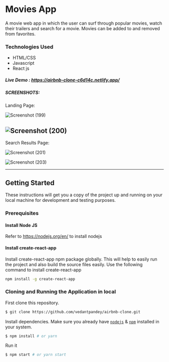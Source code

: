 # Movies App

A movie web app in which the user can surf through popular movies, watch their trailers and search for a movie. 
Movies can be added to and removed from favorites.

### Technologies Used
* HTML/CSS
* Javascript
* React js

##### Live Demo : https://airbnb-clone-c6d14c.netlify.app/

##### SCREENSHOTS:
Landing Page:

![Screenshot (199)](https://user-images.githubusercontent.com/65844743/116823343-96061f00-aba1-11eb-89d3-e9886695cdc8.png)

![Screenshot (200)](https://user-images.githubusercontent.com/65844743/116823363-b9c96500-aba1-11eb-995d-89d3a43f8498.png)
---
Search Results Page:

![Screenshot (201)](https://user-images.githubusercontent.com/65844743/116823368-be8e1900-aba1-11eb-8441-c496d100c10c.png)

![Screenshot (203)](https://user-images.githubusercontent.com/65844743/116823370-c1890980-aba1-11eb-904e-f6a1779ebe79.png)


---

## Getting Started

These instructions will get you a copy of the project up and running on your local machine for development and testing purposes.

### Prerequisites
#### Install Node JS
Refer to https://nodejs.org/en/ to install nodejs

#### Install create-react-app
Install create-react-app npm package globally. This will help to easily run the project and also build the source files easily. Use the following command to install create-react-app

```bash
npm install -g create-react-app
```


### Cloning and Running the Application in local

First clone this repository.
```bash
$ git clone https://github.com/vedantpandey/airbnb-clone.git
```

Install dependencies. Make sure you already have [`nodejs`](https://nodejs.org/en/) & [`npm`](https://www.npmjs.com/) installed in your system.
```bash
$ npm install # or yarn
```

Run it
```bash
$ npm start # or yarn start
```
